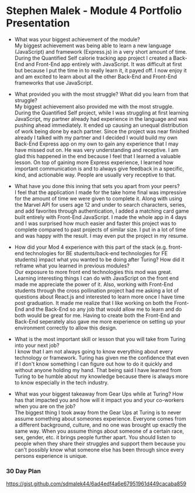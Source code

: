 # Stephen Malek - Module 4 Portfolio Presentation

* What was your biggest achievement of the module?  
My biggest achievement was being able to learn a new language (JavaScript) and framework (Express.js) in a very short amount of time. During the Quantified Self calorie tracking app project I created a Back-End and Front-End app entirely with JavaScript. It was difficult at first but because I put the time in to really learn it, it payed off. I now enjoy it and am excited to learn about all the other Back-End and Front-End frameworks that use JavaScript. 


* What provided you with the most struggle? What did you learn from that struggle?  
My biggest achievement also provided me with the most struggle. During the Quantified Self project, while I was struggling at first learning JavaScript, my partner already had experience in the language and was pushing ahead immediately. It ended up causing an unequal distribution of work being done by each partner. Since the project was near finished already I talked with my partner and I decided I would build my own Back-End Express app on my own to gain any experience that I may have missed out on. He was very understanding and receptive. I am glad this happened in the end because I feel that I learned a valuable lesson. On top of gaining more Express experience, I learned how important communication is and to always give feedback in a specific, kind, and actionable way. People are usually very receptive to that.

* What have you done this inning that sets you apart from your peers?  
I feel that the application I made for the take home final was impressive for the amount of time we were given to complete it. Along with using the Marvel API for users age 12 and under to search characters, series, and add favorites through authentication, I added a matching card game built entirely with Front-End JavaScript. I made the whole app in 4 days and I was surprised how much easier and faster this project was to complete compared to past projects of similar size. I put in a lot of time and was happy with the result. I may even put the project in my resume.  

* How did your Mod 4 experience with this part of the stack (e.g. front-end technologies for BE students/back-end technologies for FE students) impact what you wanted to be doing after Turing? How did it reframe what you learned in previous modules?  
Our exposure to more front end technologies this mod was great. Learning interesting things I can do with JavaScript on the front end made me appreciate the power of it. Also, working with Front-End students through the cross pollination project had me asking a lot of questions about React.js and interested to learn more once I have time post graduation. It made me realize that I like working on both the Front-End and the Back-End so any job that would allow me to learn and do both would be great for me. Having to create both the Front-End and Back-End seperately also gave me more experience on setting up your environment correctly to allow this design. 

* What is the most important skill or lesson that you will take from Turing into your next job?  
I know that I am not always going to know everything about every technology or framework. Turing has given me the confidence that even if I don't know something I can figure out how to do it quickly and without anyone holding my hand. That being said I have learned from Turing to be humble about my knowledge because there is always more to know especially in the tech industry.  

* What was your biggest takeaway from Gear Ups while at Turing? How has that impacted you and how will it impact you and your co-workers when you are on the job?  
The biggest thing I took away from the Gear Ups at Turing is to never assume something about someones experience. Everyone comes from a different background, culture, and no one was brought up exactly the same way. When you assume things about someone of a certain race, sex, gender, etc. it brings people further apart. You should listen to people when they share their struggles and support them because you can't possibly know what someone else has been through since every persons experience is unique.


### 30 Day Plan  
https://gist.github.com/sdmalek44/6ad4edf4a6e67951961d449cacaba859
